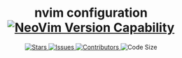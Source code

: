 <h1 align="center">
    nvim configuration
    <br>
    <a href="https://github.com/neovim/neovim/releases/tag/stable">
    <img
        alt="NeoVim Version Capability"
        src="https://img.shields.io/badge/Supports%20Nvim-v0.9.5-A6D895?style=for-the-badge&colorA=363A4F&logo=neovim&logoColor=D9E0EE">
    </a>
</h1>

<p align="center">
    <a href="https://github.com/TropinoneH/ubuntu-configurations/stargazers">
    <img
        alt="Stars"
        src="https://img.shields.io/github/stars/TropinoneH/ubuntu-configurations?colorA=363A4F&colorB=B7BDF8&logo=adafruit&logoColor=D9E0EE&style=for-the-badge">
    </a>
    <a href="https://github.com/TropinoneH/ubuntu-configurations/issues">
    <img
        alt="Issues"
        src="https://img.shields.io/github/issues-raw/TropinoneH/ubuntu-configurations?colorA=363A4f&colorB=F5A97F&logo=github&logoColor=D9E0EE&style=for-the-badge">
    </a>
    <a href="https://github.com/TropinoneH/ubuntu-configurations/contributors">
    <img
        alt="Contributors"
        src="https://img.shields.io/github/contributors/TropinoneH/ubuntu-configurations?colorA=363A4F&colorB=B5E8E0&logo=git&logoColor=D9E0EE&style=for-the-badge">
    </a>
    <img
        alt="Code Size"
        src="https://img.shields.io/github/languages/code-size/TropinoneH/ubuntu-configurations?colorA=363A4F&colorB=DDB6F2&logo=gitlfs&logoColor=D9E0EE&style=for-the-badge">
</p>
